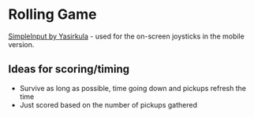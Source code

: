 # Rolling Game

[SimpleInput by Yasirkula](https://github.com/yasirkula/UnitySimpleInput) - used for the on-screen joysticks in the mobile version.

## Ideas for scoring/timing

- Survive as long as possible, time going down and pickups refresh the time
- Just scored based on the number of pickups gathered
